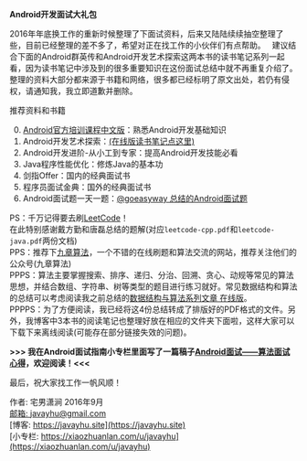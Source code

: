 **Android开发面试大礼包**

2016年年底换工作的重新时候整理了下面试资料，后来又陆陆续续抽空整理了些，目前已经整理的差不多了，希望对正在找工作的小伙伴们有点帮助。  
建议结合下面的Android群英传和Android开发艺术探索这两本书的读书笔记系列一起看，因为读书笔记中涉及到的很多重要知识在这份面试总结中就不再重复介绍了。  
整理的资料大部分都来源于书籍和网络，很多都已经标明了原文出处，若仍有侵权，请通知我，我立即道歉并删除。

推荐资料和书籍    

0. [Android官方培训课程中文版](http://hukai.me/android-training-course-in-chinese/index.html)：熟悉Android开发基础知识      
1. Android开发艺术探索：[(在线版读书笔记点这里)](https://javayhu.site/blog)    
2. Android开发进阶-从小工到专家：提高Android开发技能必看    
3. Java程序性能优化：修炼Java的基本功    
4. 剑指Offer：国内的经典面试书    
5. 程序员面试金典：国外的经典面试书    
6. Android面试题一天一题：[@goeasyway 总结的Android面试题](http://www.jianshu.com/users/f9fbc7a39b36)


PS：千万记得要去刷[LeetCode](https://leetcode.com/)！  
在此特别感谢戴方勤和唐磊总结的题解(对应`leetcode-cpp.pdf`和`leetcode-java.pdf`两份文档)   
PPS：推荐下[九章算法](http://www.jiuzhang.com/)，一个不错的在线刷题和算法交流的网站，推荐关注他们的公众号(九章算法)    
PPPS：算法主要掌握搜索、排序、递归、分治、回溯、贪心、动规等常见的算法思想，并结合数组、字符串、树等类型的题目进行练习就好。常见数据结构和算法的总结可以考虑阅读我之前总结的[数据结构与算法系列文章 在线版](https://javayhu.site/blog)。   
PPPPS：为了方便阅读，我已经将这4份总结转成了排版好的PDF格式的文件。另外，我博客中3本书的阅读笔记也整理好放在相应的文件夹下面啦，这样大家可以下载下来离线阅读(可能存在部分链接失效的问题)。

**>>> 我在Android面试指南小专栏里面写了一篇稿子[Android面试——算法面试心得](https://xiaozhuanlan.com/topic/1932587460)，欢迎阅读！<<<**

最后，祝大家找工作一帆风顺！   

作者: 宅男潇涧  2016年9月  
[邮箱: javayhu@gmail.com](mailto:javayhu@gmail.com)    
[博客: https://javayhu.site](https://javayhu.site)  
[小专栏: https://xiaozhuanlan.com/u/javayhu](https://xiaozhuanlan.com/u/javayhu)
